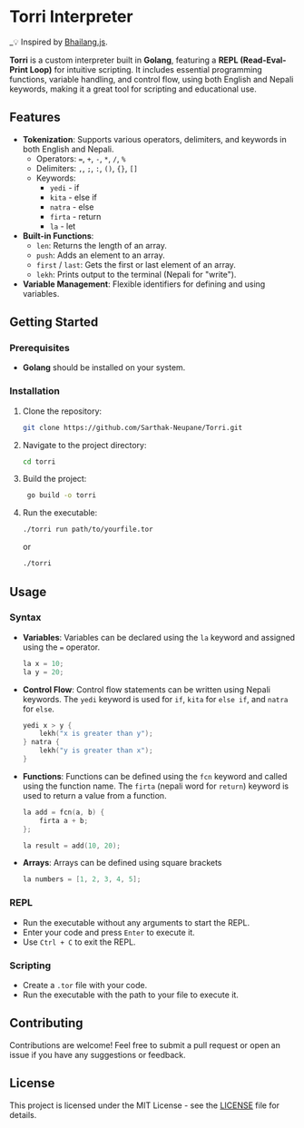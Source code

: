 # Torri Interpreter

_💡 Inspired by [Bhailang.js](https://bhailang.js.org/).


**Torri** is a custom interpreter built in **Golang**, featuring a **REPL (Read-Eval-Print Loop)** for intuitive scripting. It includes essential programming functions, variable handling, and control flow, using both English and Nepali keywords, making it a great tool for scripting and educational use.

## Features

- **Tokenization**: Supports various operators, delimiters, and keywords in both English and Nepali.
  - Operators: `=`, `+`, `-`, `*`, `/`, `%`
  - Delimiters: `,`, `;`, `:`, `()`, `{}`, `[]`
  - Keywords:
    - `yedi` - if
    - `kita` - else if
    - `natra` - else
    - `firta` - return
    - `la` - let
- **Built-in Functions**:
  - `len`: Returns the length of an array.
  - `push`: Adds an element to an array.
  - `first` / `last`: Gets the first or last element of an array.
  - `lekh`: Prints output to the terminal (Nepali for "write").
- **Variable Management**: Flexible identifiers for defining and using variables.

## Getting Started

### Prerequisites

- **Golang** should be installed on your system.

### Installation

1. Clone the repository:
   ```bash
   git clone https://github.com/Sarthak-Neupane/Torri.git

2. Navigate to the project directory:
   ```bash
   cd torri

3. Build the project:
   ```bash
    go build -o torri

4. Run the executable:
    ```bash
    ./torri run path/to/yourfile.tor
    ```
    or
    
    ```bash
    ./torri
    ```

## Usage

### Syntax

- **Variables**: Variables can be declared using the `la` keyword and assigned using the `=` operator.
  ```go
  la x = 10;
  la y = 20;
  ```
- **Control Flow**: Control flow statements can be written using Nepali keywords. The `yedi` keyword is used for `if`, `kita` for `else if`, and `natra` for `else`.
  ```go
  yedi x > y {
      lekh("x is greater than y");
  } natra {
      lekh("y is greater than x");
  }
  ```
- **Functions**: Functions can be defined using the `fcn` keyword and called using the function name. The `firta` (nepali word for `return`) keyword is used to return a value from a function.
  ```go
  la add = fcn(a, b) {
      firta a + b;
  };
  
  la result = add(10, 20);
  ```
- **Arrays**: Arrays can be defined using square brackets
  ```go
  la numbers = [1, 2, 3, 4, 5];
  ```


### REPL

- Run the executable without any arguments to start the REPL.
- Enter your code and press `Enter` to execute it.
- Use `Ctrl + C` to exit the REPL.

### Scripting

- Create a `.tor` file with your code.
- Run the executable with the path to your file to execute it.

## Contributing

Contributions are welcome! Feel free to submit a pull request or open an issue if you have any suggestions or feedback.

## License

This project is licensed under the MIT License - see the [LICENSE](LICENSE) file for details.





